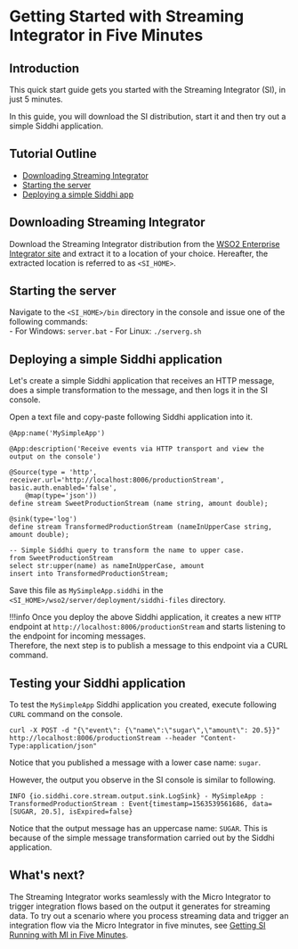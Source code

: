 # Getting Started with Streaming Integrator in Five Minutes

## Introduction

This quick start guide gets you started with the Streaming Integrator (SI), in just 5 minutes.


In this guide, you will download the SI distribution, start it and then try out a simple Siddhi application.

## Tutorial Outline

- [Downloading Streaming Integrator](#downloading-streaming-integrator)
- [Starting the server](#starting-the-server)
- [Deploying a simple Siddhi app](#deploying-a-simple-siddhi-app)

## Downloading Streaming Integrator

Download the Streaming Integrator distribution from the [WSO2 Enterprise Integrator site](https://wso2.com/integration/#) and extract it to a location of your choice. Hereafter, the extracted location is referred to as `<SI_HOME>`.

## Starting the server

Navigate to the `<SI_HOME>/bin` directory in the console and issue one of the following commands: <br/>
    - For Windows: `server.bat`
    - For Linux: `./serverg.sh`

## Deploying a simple Siddhi application

Let's create a simple Siddhi application that receives an HTTP message, does a simple transformation to the message, and then logs it in the SI console.

Open a text file and copy-paste following Siddhi application into it.

```
@App:name('MySimpleApp')

@App:description('Receive events via HTTP transport and view the output on the console')

@Source(type = 'http', receiver.url='http://localhost:8006/productionStream', basic.auth.enabled='false',
    @map(type='json'))
define stream SweetProductionStream (name string, amount double);

@sink(type='log')
define stream TransformedProductionStream (nameInUpperCase string, amount double);

-- Simple Siddhi query to transform the name to upper case.
from SweetProductionStream
select str:upper(name) as nameInUpperCase, amount
insert into TransformedProductionStream;
```

Save this file as `MySimpleApp.siddhi` in the `<SI_HOME>/wso2/server/deployment/siddhi-files` directory.

!!!info
    Once you deploy the above Siddhi application, it creates a new `HTTP` endpoint at `http://localhost:8006/productionStream` and starts listening to the endpoint for incoming messages.<br/>
    Therefore, the next step is to publish a message to this endpoint via a CURL command.

## Testing your Siddhi application

To test the `MySimpleApp` Siddhi application you created, execute following `CURL` command on the console.
```
curl -X POST -d "{\"event\": {\"name\":\"sugar\",\"amount\": 20.5}}"  http://localhost:8006/productionStream --header "Content-Type:application/json"
```  
Notice that you published a message with a lower case name: `sugar`. 

However, the output you observe in the SI console is similar to following.
```
INFO {io.siddhi.core.stream.output.sink.LogSink} - MySimpleApp : TransformedProductionStream : Event{timestamp=1563539561686, data=[SUGAR, 20.5], isExpired=false}
```
Notice that the output message has an uppercase name: `SUGAR`. This is because of the simple message transformation carried out by the Siddhi application.

## What's next?

The Streaming Integrator works seamlessly with the Micro Integrator to trigger integration flows based on the output it generates for streaming data. To try out a scenario where you process streaming data and trigger an integration flow via the Micro Integrator in five minutes, see [Getting SI Running with MI in Five Minutes](hello-world-with-mi.md).
